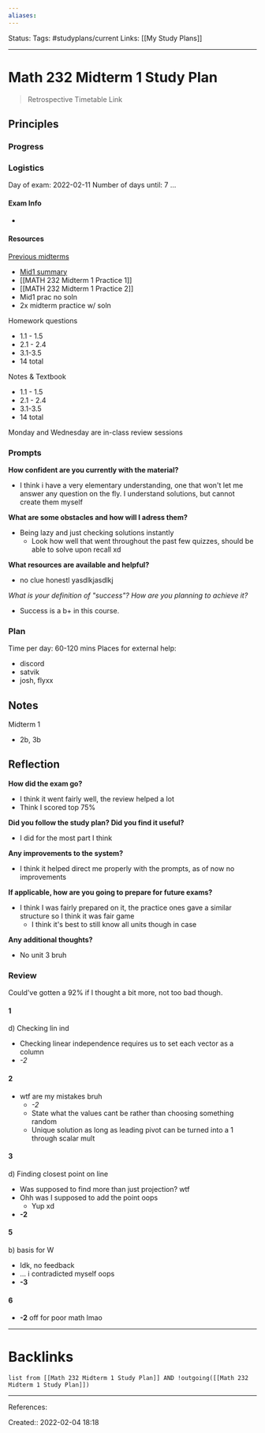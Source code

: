 ```yaml
---
aliases:
---
```

Status:
Tags: #studyplans/current
Links: [[My Study Plans]]
___

# Math 232 Midterm 1 Study Plan
> Retrospective Timetable Link

## Principles

### Progress

### Logistics
Day of exam: 2022-02-11
Number of days until: 7 ...

#### Exam Info
-

#### Resources
[Previous midterms](https://canvas.sfu.ca/courses/66712/pages/exam-resources)
- [Mid1 summary](file:///C:/Users/John/Downloads/Mid1_summary.pdf)
- [[MATH 232 Midterm 1 Practice 1]]
- [[MATH 232 Midterm 1 Practice 2]]
- Mid1 prac no soln
- 2x midterm practice w/ soln

Homework questions
- 1.1 - 1.5
- 2.1 - 2.4
- 3.1-3.5
- 14 total

Notes & Textbook
- 1.1 - 1.5
- 2.1 - 2.4
- 3.1-3.5
- 14 total

Monday and Wednesday are in-class review sessions

### Prompts
**How confident are you currently with the material?**
- I think i have a very elementary understanding, one that won't let me answer any question on the fly. I understand solutions, but cannot create them myself

**What are some obstacles and how will I adress them?**
- Being lazy and just checking solutions instantly
	- Look how well that went throughout the past few quizzes, should be able to solve upon recall xd

**What resources are available and helpful?**
- no clue honestl yasdlkjasdlkj

**What is your definition of "success"?* How are you planning to achieve it?*
- Success is a b+ in this course.

### Plan
Time per day: 60-120 mins
Places for external help:
- discord
- satvik
- josh, flyxx

## Notes
Midterm 1
- 2b, 3b

## Reflection
**How did the exam go?**
- I think it went fairly well, the review helped a lot
- Think I scored top 75%

**Did you follow the study plan? Did you find it useful?**
- I did for the most part I think

**Any improvements to the system?**
- I think it helped direct me properly with the prompts, as of now no improvements

**If applicable, how are you going to prepare for future exams?**
- I think I was fairly prepared on it, the practice ones gave a similar structure so I think it was fair game
	- I think it's best to still know all units though in case

**Any additional thoughts?**
- No unit 3 bruh
### Review
Could've gotten a 92% if I thought a bit more, not too bad though.
#### 1
d) Checking lin ind
- Checking linear independence requires us to set each vector as a column
- *-2*
#### 2
- wtf are my mistakes bruh
	- *-2*
	- State what the values cant be rather than choosing something random
	- Unique solution as long as leading pivot can be turned into a 1 through scalar mult
#### 3
d) Finding closest point on line
- Was supposed to find more than just projection? wtf
- Ohh was I supposed to add the point oops
	- Yup xd
- **-2**
#### 5
b) basis for W
- Idk, no feedback
- ... i contradicted myself oops
- **-3**
#### 6
- **-2** off for poor math lmao
___

# Backlinks
```dataview
list from [[Math 232 Midterm 1 Study Plan]] AND !outgoing([[Math 232 Midterm 1 Study Plan]])
```
___
References:

Created:: 2022-02-04 18:18
